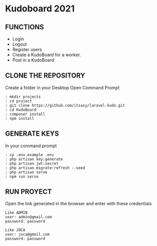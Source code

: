 # Kudoboard 2021

## FUNCTIONS

* Login
* Logout
* Register users
* Create a KudoBoard for a worker.
* Post in a KudoBoard

## CLONE THE REPOSITORY

Create a folder in your Desktop Open Command Prompt

~~~
: mkdir projects
: cd project
: git clone https://github.com/itsasy/laravel-kudo.git
: cd KudoBoard
: composer install
: npm install
~~~

## GENERATE KEYS

In your command prompt

~~~
: cp .env.example .env
: php artisan key:generate
: php artisan jwt:secret
: php artisan migrate:refresh --seed
: php artisan serve
: npm run serve
~~~

## RUN PROYECT

Open the link generated in the browser and enter with these credentials

~~~
Like ADMIN
user: admin@gmail.com
password: password

Like JOCA
user: joca@gmail.com
password: password
~~~
